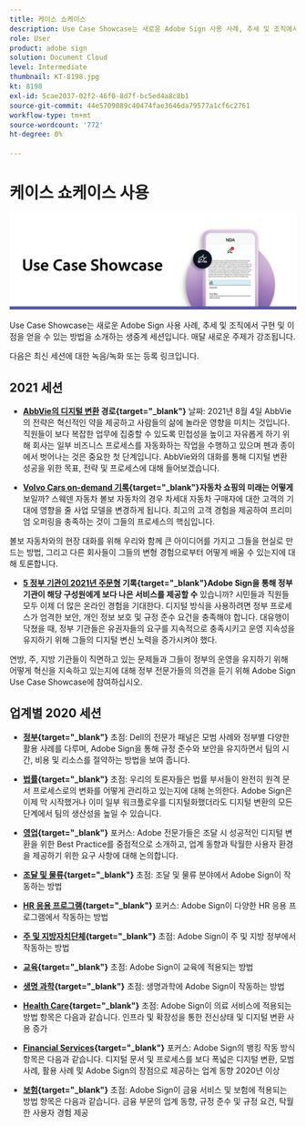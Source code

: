 ```yaml
---
title: 케이스 쇼케이스
description: Use Case Showcase는 새로운 Adobe Sign 사용 사례, 추세 및 조직에서 구현 및 이점을 얻을 수 있는 방법을 소개하는 생중계 세션입니다
role: User
product: adobe sign
solution: Document Cloud
level: Intermediate
thumbnail: KT-8198.jpg
kt: 8198
exl-id: 5cae2037-02f2-46f0-8d7f-bc5ed4a8c8b1
source-git-commit: 44e5709089c40474fae3646da79577a1cf6c2761
workflow-type: tm+mt
source-wordcount: '772'
ht-degree: 0%

---
```


# 케이스 쇼케이스 사용

![사용 사례 배너](../assets/UCSC_Rebrand.png)

Use Case Showcase는 새로운 Adobe Sign 사용 사례, 추세 및 조직에서 구현 및 이점을 얻을 수 있는 방법을 소개하는 생중계 세션입니다. 매달 새로운 주제가 강조됩니다.

다음은 최신 세션에 대한 녹음/녹화 또는 등록 링크입니다.

## 2021 세션

* **[AbbVie의 디지털 변환](https://use-case-showcase-with-abbvie.joinus.adobeevents.com/) 경로{target=&quot;_blank&quot;}**
날짜: 2021년 8월 4일 AbbVie의 전략은 혁신적인 약을 제공하고 사람들의 삶에 놀라운 영향을 미치는 것입니다. 직원들이 보다 복잡한 업무에 집중할 수 있도록 민첩성을 높이고 자유롭게 하기 위해 회사는 일부 비즈니스 프로세스를 자동화하는 작업을 수행하고 있으며 펜과 종이에서 벗어나는 것은 중요한 첫 단계입니다. AbbVie와의 대화를 통해 디지털 변환 성공을 위한 목표, 전략 및 프로세스에 대해 들어보겠습니다.

* **[Volvo Cars on-demand 기록](https://gateway.on24.com/wcc/eh/2172296/lp/2963219/adobe-sign-use-case-showcase%3A-featuring-volvo-cars/){target=&quot;_blank&quot;}자동차 쇼핑의 미래는 어떻게**
보일까? 스웨덴 자동차 볼보 자동차의 경우 차세대 자동차 구매자에 대한 고객의 기대에 영향을 줄 사업 모델을 변경하게 됩니다. 최고의 고객 경험을 제공하여 프리미엄 오퍼링을 충족하는 것이 그들의 프로세스의 핵심입니다.

볼보 자동차와의 현장 대화를 위해 우리와 함께 큰 아이디어를 가지고 그들을 현실로 만드는 방법, 그리고 다른 회사들이 그들의 변형 경험으로부터 어떻게 배울 수 있는지에 대해 토론합니다.

* **[5 정부 기관이 2021년 주문형](https://gateway.on24.com/wcc/eh/2172296/lp/2790280/5-ways-government-agencies-will-transform-in-2021-/) 기록{target=&quot;_blank&quot;}Adobe Sign을 통해 정부 기관이 해당 구성원에게 보다 나은 서비스를 제공할 수**
있습니까? 시민들과 직원들 모두 이제 더 많은 온라인 경험을 기대한다. 디지털 방식을 사용하려면 정부 프로세스가 엄격한 보안, 개인 정보 보호 및 규정 준수 요건을 충족해야 합니다. 대유행이 닥쳤을 때, 정부 기관들은 유권자들의 요구를 지속적으로 충족시키고 운영 지속성을 유지하기 위해 그들의 디지털 변신 노력을 증가시켜야 했다.

연방, 주, 지방 기관들이 직면하고 있는 문제들과 그들이 정부의 운영을 유지하기 위해 어떻게 혁신을 지속하고 있는지에 대해 정부 전문가들의 의견을 듣기 위해 Adobe Sign Use Case Showcase에 참여하십시오.

## 업계별 2020 세션

* **[정부](https://event.on24.com/wcc/r/2790280/7FFF27458A6834FDF8C73C5149637590?partnerref=EXL){target=&quot;_blank&quot;}**
초점: Dell의 전문가 패널은 모범 사례와 정부별 다양한 활용 사례를 다루며, Adobe Sign을 통해 규정 준수와 보안을 유지하면서 팀의 시간, 비용 및 리소스를 절약하는 방법을 보여 줍니다.

* **[법률](https://event.on24.com/wcc/r/2634329/292CA0B317E56600A114508CC55376BF?partnerref=EXL){target=&quot;_blank&quot;}**
초점: 우리의 토론자들은 법률 부서들이 완전히 원격 문서 프로세스로의 변화를 어떻게 관리하고 있는지에 대해 논의한다. Adobe Sign은 이제 막 시작했거나 이미 일부 워크플로우를 디지털화했더라도 디지털 변환의 모든 단계에서 팀의 생산성을 높일 수 있습니다.

* **[영업](https://acrobat.adobe.com/us/en/business/webinars/adobe-sign-use-case-showcase-sales.html){target=&quot;_blank&quot;}**
포커스: Adobe 전문가들은 조달 시 성공적인 디지털 변환을 위한 Best Practice를 중점적으로 소개하고, 업계 동향과 탁월한 사용자 환경을 제공하기 위한 요구 사항에 대해 논의합니다.

* **[조달 및 물류](https://event.on24.com/wcc/r/2514418/278FB6F16C198E2B866CF487AF9514F6){target=&quot;_blank&quot;}**
초점: 조달 및 물류 분야에서 Adobe Sign이 작동하는 방법

* **[HR 응용 프로그램](https://event.on24.com/wcc/r/2351937/D9E34A102F309DFCAF0D07D5192BD66D){target=&quot;_blank&quot;}**
포커스: Adobe Sign이 다양한 HR 응용 프로그램에서 작동하는 방법

* **[주 및 지방자치단체](https://event.on24.com/wcc/r/2351937/D9E34A102F309DFCAF0D07D5192BD66D){target=&quot;_blank&quot;}**
초점: Adobe Sign이 주 및 지방 정부에서 작동하는 방법

* **[교육](https://event.on24.com/wcc/r/2241711/762243D5EE65DAC44D3AE7BCCD3388A7){target=&quot;_blank&quot;}**
초점: Adobe Sign이 교육에 적용되는 방법

* **[생명 과학](https://event.on24.com/wcc/r/2204781/2C266134D08DDE48E17C77746F192AA6){target=&quot;_blank&quot;}**
초점: 생명과학에 Adobe Sign이 작동하는 방법

* **[Health Care](https://event.on24.com/wcc/r/2202626/1D60C42BD396AE273CB09CF53F1051BE){target=&quot;_blank&quot;}**
초점: Adobe Sign이 의료 서비스에 적용되는 방법 항목은 다음과 같습니다. 인프라 및 확장성을 통한 전신상태 및 디지털 변환 사용 증가

* **[Financial Services](https://event.on24.com/wcc/r/2177152/40A4315A5D32F21AFB5EB03E25C15992){target=&quot;_blank&quot;}**
포커스: Adobe Sign의 뱅킹 작동 방식 항목은 다음과 같습니다. 디지털 문서 및 프로세스를 보다 폭넓은 디지털 변환, 모범 사례, 활용 사례 및 Adobe Sign의 장점으로 제공하는 업계 동향 2020년 이상

* **[보험](https://event.on24.com/wcc/r/2162717/1449ED610AD3B545004079728D9AE0F6){target=&quot;_blank&quot;}**
초점: Adobe Sign이 금융 서비스 및 보험에 적용되는 방법 항목은 다음과 같습니다. 금융 부문의 업계 동향, 규정 준수 및 규정 요건, 탁월한 사용자 경험 제공

